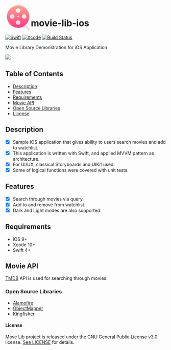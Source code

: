 <img align="left" width="80" height="80" src="https://github.com/erencelik/movie-lib-ios/blob/main/favicon.ico" alt="iOS resume application project app icon">

# movie-lib-ios

[![Swift](https://img.shields.io/badge/Swift-5-orange)](https://swift.org)
[![Xcode](https://img.shields.io/badge/Xcode-12.5.1-blue)](https://developer.apple.com/xcode)
[![Build Status](https://img.shields.io/badge/build-passing-brightgreen)](https://github.com/erencelik/movie-lib-ios)

Movie Library Demonstration for iOS Application

![](https://github.com/erencelik/movie-lib-ios/blob/main/Demo.gif)

## Table of Contents
- [Description](#description)
- [Features](#features)
- [Requirements](#requirements)
- [Movie API](#movie-api)
- [Open Source Libraries](#open-source-libraries)
- [License](#license)

## Description

- [x] Sample iOS application that gives ability to users search movies and add to watchlist.
- [x] This application is written with Swift, and applied MVVM pattern as architecture.
- [x] For UI/UX, classical Storyboards and UIKit used.
- [x] Some of logical functions were covered with unit tests.

## Features

- [x] Search through movies via query.
- [x] Add to and remove from watchlist. 
- [x] Dark and Light modes are also supported.

## Requirements

- iOS 9+
- Xcode 10+
- Swift 4+

## Movie API
[TMDB](https://themoviedb.org) API is used for searching through movies.

### Open Source Libraries

-  [Alamofire](https://github.com/Alamofire/Alamofire)
-  [ObjectMapper](https://github.com/tristanhimmelman/ObjectMapper)
-  [Kingfisher](https://github.com/onevcat/Kingfisher)

#### License

Move Lib project is released under the GNU General Public License v3.0 license. [See LICENSE](https://github.com/erencelik/movie-lib-ios/blob/main/LICENSE) for details.
